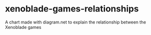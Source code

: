 # xenoblade-games-relationships
A chart made with diagram.net to explain the relationship between the Xenoblade games
